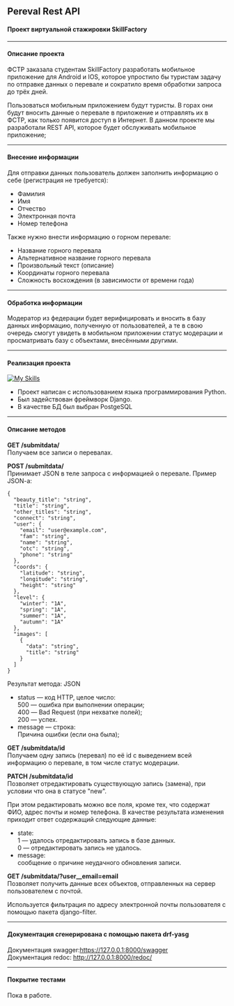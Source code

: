   
Pereval Rest API
-
 #### Проект виртуальной стажировки SkillFactory
***
#### Описание проекта
ФСТР заказала студентам SkillFactory разработать мобильное приложение для Android и IOS, которое упростило бы туристам задачу по отправке данных о перевале и сократило время обработки запроса до трёх дней.

Пользоваться мобильным приложением будут туристы. В горах они будут вносить данные о перевале в приложение и отправлять их в ФСТР, как только появится доступ в Интернет.
В данном проекте мы разработали REST API, которое будет обслуживать мобильное приложение;
***
 #### Внесение информации
Для отправки данных пользователь должен заполнить информацию о себе (регистрация не требуется):
* Фамилия
* Имя
* Отчество
* Электронная почта
* Номер телефона

Также нужно внести информацию о горном перевале:
* Название горного перевала
* Альтернативное название горного перевала
* Произвольный текст (описание) 
* Координаты горного перевала
* Сложность восхождения (в зависимости от времени года)
***
#### Обработка информации
Модератор из федерации будет верифицировать и вносить в базу данных информацию, полученную от пользователей, а те в свою очередь смогут увидеть в мобильном приложении статус модерации и просматривать базу с объектами, внесёнными другими.
***
#### Реализация проекта
[![My Skills](https://skillicons.dev/icons?i=py,django,postgres)](https://skillicons.dev)
* Проект написан с использованием языка программирования Python.
* Был задействован фреймворк Django.
* В качестве БД был выбран PostgeSQL
***
#### Описание методов
<b>GET /submitdata/</b>\
Получаем все записи о перевалах.

<b>POST /submitdata/</b>\
Принимает JSON в теле запроса с информацией о перевале. Пример JSON-a:
```commandline
{
  "beauty_title": "string",
  "title": "string",
  "other_titles": "string",
  "connect": "string",
  "user": {
    "email": "user@example.com",
    "fam": "string",
    "name": "string",
    "otc": "string",
    "phone": "string"
  },
  "coords": {
    "latitude": "string",
    "longitude": "string",
    "height": "string"
  },
  "level": {
    "winter": "1А",
    "spring": "1А",
    "summer": "1А",
    "autumn": "1А"
  },
  "images": [
    {
      "data": "string",
      "title": "string"
    }
  ]
}
```
Результат метода: JSON
* status — код HTTP, целое число:\
500 — ошибка при выполнении операции;\
400 — Bad Request (при нехватке полей);\
200 — успех.
* message — строка:\
Причина ошибки (если она была);

<b>GET /submitdata/id</b>\
Получаем одну запись (перевал) по её id с выведением всей информацию о перевале, в том числе статус модерации.

<b>PATCH /submitdata/id</b>\
Позволяет отредактировать существующую запись (замена), при условии что она в статусе "new".

При этом редактировать можно все поля, кроме тех, что содержат ФИО, адрес почты и номер телефона. В качестве результата изменения приходит ответ содержащий следующие данные:

* state:\
1 — удалось отредактировать запись в базе данных.\
0 — отредактировать запись не удалось.
* message:\
сообщение о причине неудачного обновления записи.

<b>GET /submitdata/?user__email=email</b>\
Позволяет получить данные всех объектов, отправленных на сервер пользователем с почтой.

Используется фильтрация по адресу электронной почты пользователя с помощью пакета django-filter. 
***
#### Документация сгенерирована с помощью пакета drf-yasg

Документация swagger:<u>https://127.0.0.1:8000/swagger</u><br>
Документация redoc: <u>http://127.0.0.1:8000/redoc/</u>
***
#### Покрытие тестами
Пока в работе.





